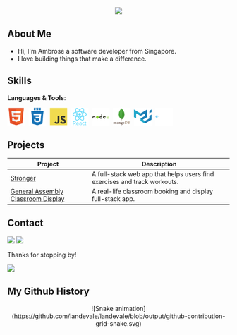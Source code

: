 <div id="header" align="center">
  <a href="https://github.com/landevale/">
   <img src="https://thumbs.gfycat.com/MeagerHardtofindAlbertosaurus-size_restricted.gif" width="400"/>
  </a>
  </div>

## About Me

- Hi, I'm Ambrose a software developer from Singapore.
- I love building things that make a difference.

## Skills

<!-- Skills Section Start -->

<!-- Keep the below icons in the same order -->

<!-- List of technical skills -->

**Languages & Tools**:
<div>
  <img src="https://github.com/devicons/devicon/blob/master/icons/html5/html5-original.svg" title="HTML5" alt="HTML" width="40" height="40"/>&nbsp;
  <img src="https://github.com/devicons/devicon/blob/master/icons/css3/css3-plain-wordmark.svg"  title="CSS3" alt="CSS" width="40" height="40"/>&nbsp;
  <img src="https://github.com/devicons/devicon/blob/master/icons/javascript/javascript-original.svg" title="JavaScript" alt="JavaScript" width="40" height="40"/>&nbsp;
  <img src="https://github.com/devicons/devicon/blob/master/icons/react/react-original-wordmark.svg" title="React" alt="React" width="40" height="40"/>&nbsp;
   <img src="https://github.com/devicons/devicon/blob/master/icons/nodejs/nodejs-original-wordmark.svg" title="NodeJS" alt="NodeJS" width="40" height="40"/>&nbsp;
  <img src="https://github.com/devicons/devicon/blob/master/icons/mongodb/mongodb-original-wordmark.svg" title="MongoDB" alt="MongoDB" width="40" height="40"/>&nbsp;
  <img src="https://github.com/devicons/devicon/blob/master/icons/materialui/materialui-original.svg" title="Material UI" alt="Material UI" width="40" height="40"/>&nbsp;
  <img src="https://github.com/devicons/devicon/blob/master/icons/tailwindcss/tailwindcss-original-wordmark.svg" title="TailwindCSS" alt="TailwindCSS" width="40" height="40"/>&nbsp;

  
  
<!-- Skills Section End -->

## Projects

<!-- Project Section Start -->

<!-- Keep the project table in the same format -->

| Project                                                        | Description                                                                           |
| ------------------------------------------------------------ | ------------------------------------------------------------------------------------- |
| [Stronger](https://github.com/landevale/stronger) | A full-stack web app that helps users find exercises and track workouts. |
| [General Assembly Classroom Display](https://github.com/landevale/project3) | A real-life classroom booking and display full-stack app. |

<!-- Project Section End -->

## Contact


<a href = "https://linkedin.com/in/ambroseheng"><img src="https://img.shields.io/badge/LinkedIn-0077B5?style=for-the-badge&logo=linkedin&logoColor=white" /></a>
<a href = "mailto:ambroseheng@gmail.com"><img src="https://img.shields.io/badge/Gmail-D14836?style=for-the-badge&logo=gmail&logoColor=white" /></a>

Thanks for stopping by!
  
<img src="https://i.imgur.com/KEf8ez7.png" />
  

## My Github History  
  <div align="center">
  ![Snake animation](https://github.com/landevale/landevale/blob/output/github-contribution-grid-snake.svg)
  </div>
<!--
**landevale/landevale** is a ✨ _special_ ✨ repository because its `README.md` (this file) appears on your GitHub profile.

### Hello there 👋

Here are some ideas to get you started:

- 🔭 I’m currently working on ...
- 🌱 I’m currently learning ...
- 👯 I’m looking to collaborate on ...
- 🤔 I’m looking for help with ...
- 💬 Ask me about ...
- 📫 How to reach me: ...
- 😄 Pronouns: ...
- ⚡ Fun fact: ...

- 💻 **Programming Languages**: [Skills, separated by commas]
- 📊 **Data Analytics**: [Skills, separated by commas]
- 🎨 **Design Tools**: [Skills, separated by commas]

- 📧 Email: [Your Email Address]
- 🔗 [LinkedIn](https://linkedin.com/in/ambroseheng)
-->

